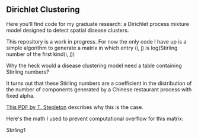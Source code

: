 ## Dirichlet Clustering

Here you'll find code for my graduate research: a Dirichlet process mixture model designed to detect spatial disease clusters.

This repository is a work in progress.  For now the only code I have up is a simple algorithm to generate a matrix in which entry (i, j) is log(Stirling number of the first kind(i, j))

Why the heck would a disease clustering model need a table containing Stirling numbers?

It turns out that these Stirling numbers are a coefficient in the distribution of the number of components generated by a Chinese restaurant process with fixed alpha.

[This PDF by T. Stepleton](http://www.cs.cmu.edu/~tss/antoniak.pdf) describes why this is the case.

Here's the math I used to prevent computational overflow for this matrix:

$Stirling1$
